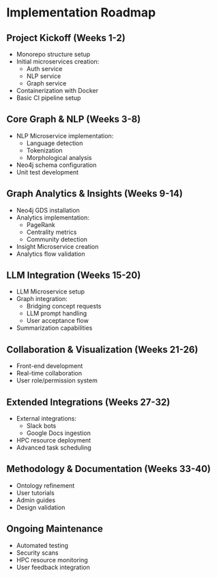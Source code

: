# Implementation Roadmap

## Project Kickoff (Weeks 1-2)
- Monorepo structure setup
- Initial microservices creation:
  - Auth service
  - NLP service
  - Graph service
- Containerization with Docker
- Basic CI pipeline setup

## Core Graph & NLP (Weeks 3-8)
- NLP Microservice implementation:
  - Language detection
  - Tokenization
  - Morphological analysis
- Neo4j schema configuration
- Unit test development

## Graph Analytics & Insights (Weeks 9-14)
- Neo4j GDS installation
- Analytics implementation:
  - PageRank
  - Centrality metrics
  - Community detection
- Insight Microservice creation
- Analytics flow validation

## LLM Integration (Weeks 15-20)
- LLM Microservice setup
- Graph integration:
  - Bridging concept requests
  - LLM prompt handling
  - User acceptance flow
- Summarization capabilities

## Collaboration & Visualization (Weeks 21-26)
- Front-end development
- Real-time collaboration
- User role/permission system

## Extended Integrations (Weeks 27-32)
- External integrations:
  - Slack bots
  - Google Docs ingestion
- HPC resource deployment
- Advanced task scheduling

## Methodology & Documentation (Weeks 33-40)
- Ontology refinement
- User tutorials
- Admin guides
- Design validation

## Ongoing Maintenance
- Automated testing
- Security scans
- HPC resource monitoring
- User feedback integration